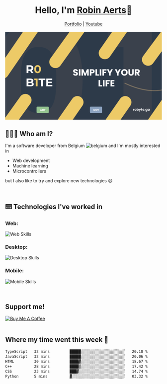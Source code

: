 <h1 align="center">Hello, I'm <a href="https://robyte.ga" target="_blank">Robin Aerts</a>🙌</h1>

<div align="center">
  <a target="_blank" href="https://robyte.ga">Portfolio</a>
  |
  <a target="_blank" href="https://www.youtube.com/channel/UCo98-m_pFHFvA_0AjzqhZeA">Youtube</a>
</div>
<br/>

<div align="center">
<img src="https://github.com/robinaerts/robinaerts/blob/main/assets/banner.png?raw=true"/>
</div>
  
## 🤷🏼‍♂️ Who am I?
I'm a software developer from Belgium ![belgium](https://github.com/yammadev/flag-icons/blob/master/png/BE.png) and I'm mostly interested in

- Web development
- Machine learning
- Microcontrollers

 but I also like to try and explore new technologies :smile:
 
<br/>

## ⌨️ Technologies I've worked in
### Web:

![Web Skills](https://skills.thijs.gg/icons?i=html,css,js,react,next,firebase,mongo,nodejs&theme=light)

### Desktop:

![Desktop Skills](https://skills.thijs.gg/icons?i=cpp,cs,python)

### Mobile:

![Mobile Skills](https://skills.thijs.gg/icons?i=dart,flutter)


<br/>

## Support me!

<a href="https://www.buymeacoffee.com/robinaerts" target="_blank"><img src="https://cdn.buymeacoffee.com/buttons/v2/default-yellow.png" alt="Buy Me A Coffee" style="height: 60px !important;width: 217px !important;" ></a>
<br/>
<br/>

## Where my time went this week 🦜

<!--START_SECTION:waka-->

```text
TypeScript   32 mins         █████░░░░░░░░░░░░░░░░░░░░   20.18 %
JavaScript   32 mins         █████░░░░░░░░░░░░░░░░░░░░   20.06 %
HTML         30 mins         ████▓░░░░░░░░░░░░░░░░░░░░   18.67 %
C++          28 mins         ████▒░░░░░░░░░░░░░░░░░░░░   17.42 %
CSS          23 mins         ███▓░░░░░░░░░░░░░░░░░░░░░   14.74 %
Python       5 mins          ▓░░░░░░░░░░░░░░░░░░░░░░░░   03.32 %
```

<!--END_SECTION:waka-->
